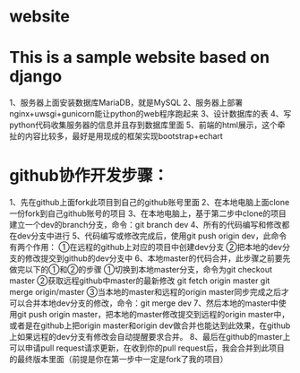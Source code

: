 # website

This is a sample website based on django
========================================
1、服务器上面安装数据库MariaDB，就是MySQL
2、服务器上部署nginx+uwsgi+gunicorn能让python的web程序跑起来
3、设计数据库的表
4、写python代码收集服务器的信息并且存到数据库里面
5、前端的html展示，这个牵扯的内容比较多，最好是用现成的框架实现bootstrap+echart

github协作开发步骤：
===================
1、先在github上面fork此项目到自己的github账号里面
2、在本地电脑上面clone一份fork到自己github账号的项目
3、在本地电脑上，基于第二步中clone的项目建立一个dev的branch分支，命令：git branch dev
4、所有的代码编写和修改都在dev分支中进行
5、代码编写或修改完成后，使用git push origin dev，此命令有两个作用：
  ①在远程的github上对应的项目中创建dev分支
  ②把本地的dev分支的修改提交到github的dev分支中
6、本地master的代码合并，此步骤之前要先做完以下的①和②的步骤
  ①切换到本地master分支，命令为git checkout master
  ②获取远程github中master的最新修改
  git fetch origin master
  git merge origin/master
  ③当本地的master和远程的origin master同步完成之后才可以合并本地dev分支的修改，命令：git merge dev
7、然后本地的master中使用git push origin master，把本地的master修改提交到远程的origin master中，或者是在github上把origin master和origin dev做合并也能达到此效果，在github上如果远程的dev分支有修改会自动提醒要求合并。
8、最后在github的master上可以申请pull request请求更新，在收到你的pull request后，我会合并到此项目的最终版本里面（前提是你在第一步中一定是fork了我的项目）
